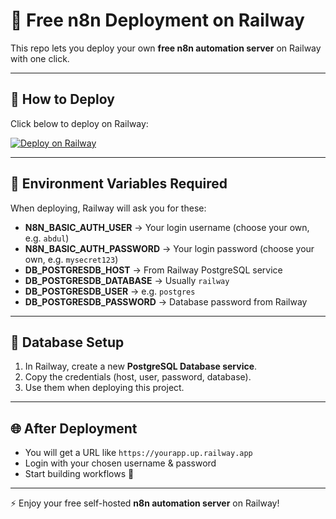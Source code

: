 # 🚀 Free n8n Deployment on Railway

This repo lets you deploy your own **free n8n automation server** on Railway with one click.

---

## 🔹 How to Deploy

Click below to deploy on Railway:

[![Deploy on Railway](https://railway.app/button.svg)](https://railway.app/new/template?repository=https://github.com/SKABDULAHMED8/n8n-railway-deploy)



---

## 🔑 Environment Variables Required

When deploying, Railway will ask you for these:

- **N8N_BASIC_AUTH_USER** → Your login username (choose your own, e.g. `abdul`)
- **N8N_BASIC_AUTH_PASSWORD** → Your login password (choose your own, e.g. `mysecret123`)
- **DB_POSTGRESDB_HOST** → From Railway PostgreSQL service
- **DB_POSTGRESDB_DATABASE** → Usually `railway`
- **DB_POSTGRESDB_USER** → e.g. `postgres`
- **DB_POSTGRESDB_PASSWORD** → Database password from Railway

---

## 📂 Database Setup

1. In Railway, create a new **PostgreSQL Database service**.  
2. Copy the credentials (host, user, password, database).  
3. Use them when deploying this project.  

---

## 🌐 After Deployment

- You will get a URL like `https://yourapp.up.railway.app`  
- Login with your chosen username & password  
- Start building workflows 🎉

---

⚡ Enjoy your free self-hosted **n8n automation server** on Railway!
